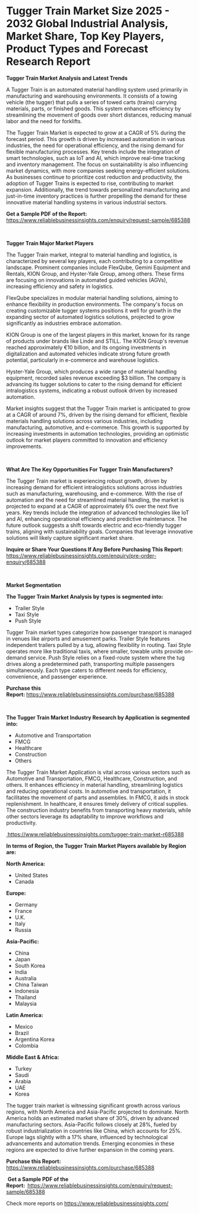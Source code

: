 <p><h1>Tugger Train Market Size 2025 - 2032 Global Industrial Analysis, Market Share, Top Key Players, Product Types and Forecast Research Report</h1></p><p><strong>Tugger Train Market Analysis and Latest Trends</strong></p>
<p><p>A Tugger Train is an automated material handling system used primarily in manufacturing and warehousing environments. It consists of a towing vehicle (the tugger) that pulls a series of towed carts (trains) carrying materials, parts, or finished goods. This system enhances efficiency by streamlining the movement of goods over short distances, reducing manual labor and the need for forklifts.</p><p>The Tugger Train Market is expected to grow at a CAGR of 5% during the forecast period. This growth is driven by increased automation in various industries, the need for operational efficiency, and the rising demand for flexible manufacturing processes. Key trends include the integration of smart technologies, such as IoT and AI, which improve real-time tracking and inventory management. The focus on sustainability is also influencing market dynamics, with more companies seeking energy-efficient solutions. As businesses continue to prioritize cost reduction and productivity, the adoption of Tugger Trains is expected to rise, contributing to market expansion. Additionally, the trend towards personalized manufacturing and just-in-time inventory practices is further propelling the demand for these innovative material handling systems in various industrial sectors.</p></p>
<p><strong>Get a Sample PDF of the Report:&nbsp;</strong> <a href="https://www.reliablebusinessinsights.com/enquiry/request-sample/685388?utm_campaign=2215&utm_medium=2&utm_source=Github&utm_content=ia&utm_term=28022025&utm_id=tugger-train">https://www.reliablebusinessinsights.com/enquiry/request-sample/685388</a></p>
<p>&nbsp;</p>
<p><strong>Tugger Train Major Market Players</strong></p>
<p><p>The Tugger Train market, integral to material handling and logistics, is characterized by several key players, each contributing to a competitive landscape. Prominent companies include FlexQube, Gemini Equipment and Rentals, KION Group, and Hyster-Yale Group, among others. These firms are focusing on innovations in automated guided vehicles (AGVs), increasing efficiency and safety in logistics.</p><p>FlexQube specializes in modular material handling solutions, aiming to enhance flexibility in production environments. The company's focus on creating customizable tugger systems positions it well for growth in the expanding sector of automated logistics solutions, projected to grow significantly as industries embrace automation.</p><p>KION Group is one of the largest players in this market, known for its range of products under brands like Linde and STILL. The KION Group's revenue reached approximately €10 billion, and its ongoing investments in digitalization and automated vehicles indicate strong future growth potential, particularly in e-commerce and warehouse logistics.</p><p>Hyster-Yale Group, which produces a wide range of material handling equipment, recorded sales revenue exceeding $3 billion. The company is advancing its tugger solutions to cater to the rising demand for efficient intralogistics systems, indicating a robust outlook driven by increased automation.</p><p>Market insights suggest that the Tugger Train market is anticipated to grow at a CAGR of around 7%, driven by the rising demand for efficient, flexible materials handling solutions across various industries, including manufacturing, automotive, and e-commerce. This growth is supported by increasing investments in automation technologies, providing an optimistic outlook for market players committed to innovation and efficiency improvements.</p></p>
<p>&nbsp;</p>
<p><strong>What Are The Key Opportunities For Tugger Train Manufacturers?</strong></p>
<p><p>The Tugger Train market is experiencing robust growth, driven by increasing demand for efficient intralogistics solutions across industries such as manufacturing, warehousing, and e-commerce. With the rise of automation and the need for streamlined material handling, the market is projected to expand at a CAGR of approximately 6% over the next five years. Key trends include the integration of advanced technologies like IoT and AI, enhancing operational efficiency and predictive maintenance. The future outlook suggests a shift towards electric and eco-friendly tugger trains, aligning with sustainability goals. Companies that leverage innovative solutions will likely capture significant market share.</p></p>
<p><strong>Inquire or Share Your Questions If Any Before Purchasing This Report:</strong> <a href="https://www.reliablebusinessinsights.com/enquiry/pre-order-enquiry/685388?utm_campaign=2215&utm_medium=2&utm_source=Github&utm_content=ia&utm_term=28022025&utm_id=tugger-train">https://www.reliablebusinessinsights.com/enquiry/pre-order-enquiry/685388</a></p>
<p>&nbsp;</p>
<p><strong>Market Segmentation</strong></p>
<p><strong>The Tugger Train Market Analysis by types is segmented into:</strong></p>
<p><ul><li>Trailer Style</li><li>Taxi Style</li><li>Push Style</li></ul></p>
<p><p>Tugger Train market types categorize how passenger transport is managed in venues like airports and amusement parks. Trailer Style features independent trailers pulled by a tug, allowing flexibility in routing. Taxi Style operates more like traditional taxis, where smaller, towable units provide on-demand service. Push Style relies on a fixed-route system where the tug drives along a predetermined path, transporting multiple passengers simultaneously. Each type caters to different needs for efficiency, convenience, and passenger experience.</p></p>
<p><strong>Purchase this Report:&nbsp;</strong><a href="https://www.reliablebusinessinsights.com/purchase/685388?utm_campaign=2215&utm_medium=2&utm_source=Github&utm_content=ia&utm_term=28022025&utm_id=tugger-train">https://www.reliablebusinessinsights.com/purchase/685388</a></p>
<p>&nbsp;</p>
<p><strong>The Tugger Train Market Industry Research by Application is segmented into:</strong></p>
<p><ul><li>Automotive and Transportation</li><li>FMCG</li><li>Healthcare</li><li>Construction</li><li>Others</li></ul></p>
<p><p>The Tugger Train Market Application is vital across various sectors such as Automotive and Transportation, FMCG, Healthcare, Construction, and others. It enhances efficiency in material handling, streamlining logistics and reducing operational costs. In automotive and transportation, it facilitates the movement of parts and assemblies. In FMCG, it aids in stock replenishment. In healthcare, it ensures timely delivery of critical supplies. The construction industry benefits from transporting heavy materials, while other sectors leverage its adaptability to improve workflows and productivity.</p></p>
<p><a href="https://www.reliablebusinessinsights.com/tugger-train-market-r685388?utm_campaign=2215&utm_medium=2&utm_source=Github&utm_content=ia&utm_term=28022025&utm_id=tugger-train">&nbsp;https://www.reliablebusinessinsights.com/tugger-train-market-r685388</a></p>
<p><strong>In terms of Region, the Tugger Train Market Players available by Region are:</strong></p>
<p>
    <p> <strong> North America: </strong>
        <ul>
            <li>United States</li>
            <li>Canada</li>
        </ul>
        </p> 
    <p> <strong> Europe: </strong>
        <ul>
            <li>Germany</li>
            <li>France</li>
            <li>U.K.</li>
            <li>Italy</li>
            <li>Russia</li>
        </ul>
        </p> 
    <p> <strong> Asia-Pacific: </strong>
        <ul>
            <li>China</li>
            <li>Japan</li>
            <li>South Korea</li>
            <li>India</li>
            <li>Australia</li>
            <li>China Taiwan</li>
            <li>Indonesia</li>
            <li>Thailand</li>
            <li>Malaysia</li>
        </ul>
        </p> 
    <p> <strong> Latin America: </strong>
        <ul>
            <li>Mexico</li>
            <li>Brazil</li>
            <li>Argentina Korea</li>
            <li>Colombia</li>
        </ul>
        </p> 
    <p> <strong> Middle East & Africa: </strong>
        <ul>
            <li>Turkey</li>
            <li>Saudi</li>
            <li>Arabia</li>
            <li>UAE</li>
            <li>Korea</li>
        </ul>
    </p>
    </p>
<p><p>The tugger train market is witnessing significant growth across various regions, with North America and Asia-Pacific projected to dominate. North America holds an estimated market share of 30%, driven by advanced manufacturing sectors. Asia-Pacific follows closely at 28%, fueled by robust industrialization in countries like China, which accounts for 25%. Europe lags slightly with a 17% share, influenced by technological advancements and automation trends. Emerging economies in these regions are expected to drive further expansion in the coming years.</p></p>
<p><strong>Purchase this Report: </strong><a href="https://www.reliablebusinessinsights.com/purchase/685388?utm_campaign=2215&utm_medium=2&utm_source=Github&utm_content=ia&utm_term=28022025&utm_id=tugger-train">https://www.reliablebusinessinsights.com/purchase/685388</a></p>
<p>&nbsp;<strong>Get a Sample PDF of the Report:&nbsp;&nbsp;</strong><a href="https://www.reliablebusinessinsights.com/enquiry/request-sample/685388?utm_campaign=2215&utm_medium=2&utm_source=Github&utm_content=ia&utm_term=28022025&utm_id=tugger-train">https://www.reliablebusinessinsights.com/enquiry/request-sample/685388</a></p>
<p><strong></strong></p>
<p>Check more reports on <a href="https://www.reliablebusinessinsights.com/?utm_campaign=2215&utm_medium=2&utm_source=Github&utm_content=ia&utm_term=28022025&utm_id=tugger-train">https://www.reliablebusinessinsights.com/</a></p>